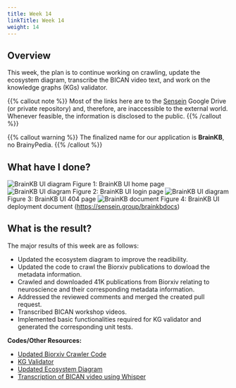 ```yaml
---
title: Week 14
linkTitle: Week 14
weight: 14
---
```

## Overview

This week, the plan is to continue working on crawling, update the ecosystem diagram, transcribe the BICAN video text, and work on the knowledge graphs (KGs) validator.

{{% callout note %}}
Most of the links here are to the [Sensein](https://sensein.group/) Google Drive (or private repository) and, therefore, are inaccessible to the external world. Whenever feasible, the information is disclosed to the public.
{{% /callout %}}
<br/>

{{% callout warning %}}
The finalized name for our application is **BrainKB**, no BrainyPedia.
{{% /callout %}}

## What have I done?

<img src="home.png" alt="BrainKB UI diagram"/>
Figure 1: BrainKB UI home page
<img src="login.png" alt="BrainKB UI diagram"/>
Figure 2: BrainKB UI login page
<img src="404.png" alt="BrainKB UI diagram"/>
Figure 3: BrainKB UI 404 page

<img src="brainkbdocs.png" alt="BrainKB document"/>
Figure 4: BrainKB UI deployment document (<a href="https://sensein.group/brainkbdocs" target="_blank">https://sensein.group/brainkbdocs</a>)


## What is the result?

The major results of this week are as follows:

- Updated the ecosystem diagram to improve the readibility.
- Updated the code to crawl the Biorxiv publications to dowload the metadata information.
- Crawled and downloaded 41K publications from Biorxiv relating to neuroscience and their corresponding metadata information.
- Addressed the reviewed comments and merged the created pull request. 
- Transcribed BICAN workshop videos.
- Implemented basic functionalities required for KG validator and generated the corresponding unit tests.

**Codes/Other Resources:**

- [Updated Biorxiv Crawler Code](https://github.com/sensein/crawler_publications) 
- [KG Validator](https://github.com/sensein/graph_validator/tree/validator)
- [Updated Ecosystem Diagram](https://raw.githubusercontent.com/sensein/brainkb-design-document/design-doc/ecosystem.png)
- [Transcription of BICAN video using Whisper](https://drive.google.com/drive/folders/1zLIPi50dmROANIZsmI5nQcGXr_XIDCUA?usp=drive_link)


<!-- ### References -->

 
